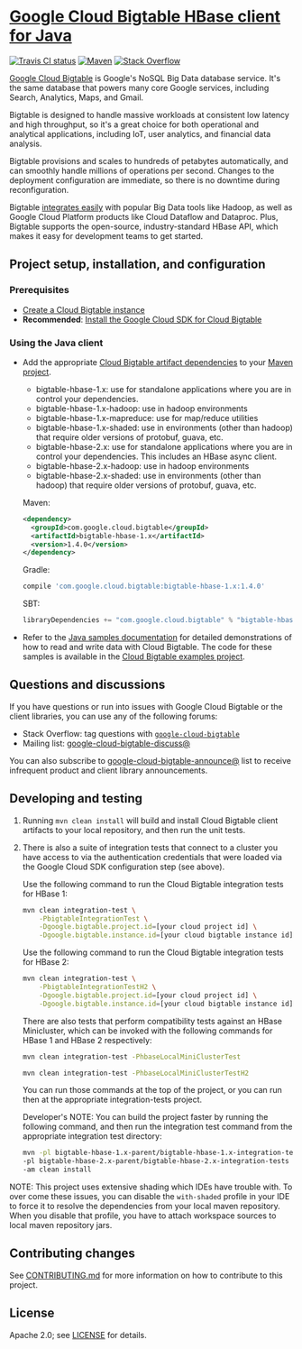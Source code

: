 # [Google Cloud Bigtable HBase client for Java](https://cloud.google.com/bigtable/docs/bigtable-and-hbase)

[![Travis CI status][travis-shield]][travis-link]
[![Maven][maven-shield]][maven-link]
[![Stack Overflow][stackoverflow-shield]][stackoverflow-link]

[Google Cloud Bigtable](https://cloud.google.com/bigtable/) is Google's NoSQL
Big Data database service. It's the same database that powers many core Google
services, including Search, Analytics, Maps, and Gmail.

Bigtable is designed to handle massive workloads at consistent low latency and
high throughput, so it's a great choice for both operational and analytical
applications, including IoT, user analytics, and financial data analysis.

Bigtable provisions and scales to hundreds of petabytes automatically, and can
smoothly handle millions of operations per second. Changes to the deployment
configuration are immediate, so there is no downtime during reconfiguration.

Bigtable [integrates easily][integrations] with popular Big Data tools like
Hadoop, as well as Google Cloud Platform products like Cloud Dataflow and
Dataproc. Plus, Bigtable supports the open-source, industry-standard HBase API,
which makes it easy for development teams to get started.

## Project setup, installation, and configuration

### Prerequisites

* [Create a Cloud Bigtable instance](https://cloud.google.com/bigtable/docs/creating-instance)
* **Recommended**: [Install the Google Cloud SDK for Cloud Bigtable](https://cloud.google.com/bigtable/docs/installing-cloud-sdk)

### Using the Java client

* Add the appropriate [Cloud Bigtable artifact dependencies](http://mvnrepository.com/artifact/com.google.cloud.bigtable) to your [Maven project](https://cloud.google.com/bigtable/docs/using-maven).
  * bigtable-hbase-1.x: use for standalone applications where you are in control your dependencies.
  * bigtable-hbase-1.x-hadoop: use in hadoop environments
  * bigtable-hbase-1.x-mapreduce: use for map/reduce utilities
  * bigtable-hbase-1.x-shaded: use in environments (other than hadoop) that require older versions of protobuf, guava, etc.  
  * bigtable-hbase-2.x: use for standalone applications where you are in control your dependencies.  This includes an HBase async client.
  * bigtable-hbase-2.x-hadoop: use in hadoop environments
  * bigtable-hbase-2.x-shaded: use in environments (other than hadoop) that require older versions of protobuf, guava, etc.  

  Maven:
  ```xml
  <dependency>
    <groupId>com.google.cloud.bigtable</groupId>
    <artifactId>bigtable-hbase-1.x</artifactId>
    <version>1.4.0</version>
  </dependency>
  ```

  Gradle:
  ```Groovy
  compile 'com.google.cloud.bigtable:bigtable-hbase-1.x:1.4.0'
  ```

  SBT:
  ```Scala
  libraryDependencies += "com.google.cloud.bigtable" % "bigtable-hbase-1.x" % "1.4.0"
  ```

* Refer to the [Java samples documentation](https://cloud.google.com/bigtable/docs/samples) for detailed demonstrations of how to read and write data with Cloud Bigtable. The code for these samples is available in the [Cloud Bigtable examples project](https://github.com/GoogleCloudPlatform/cloud-bigtable-examples).

## Questions and discussions

If you have questions or run into issues with Google Cloud Bigtable or the
client libraries, you can use any of the following forums:

* Stack Overflow: tag questions with [`google-cloud-bigtable`][stackoverflow-link]
* Mailing list: [google-cloud-bigtable-discuss@][google-cloud-bigtable-discuss]

You can also subscribe to
[google-cloud-bigtable-announce@][google-cloud-bigtable-announce] list to receive
infrequent product and client library announcements.

## Developing and testing

1. Running `mvn clean install` will build and install Cloud Bigtable client artifacts to your local repository, and then run the unit tests.
2. There is also a suite of integration tests that connect to a cluster you have access to via the authentication credentials that were loaded via the Google Cloud SDK configuration step (see above).

   Use the following command to run the Cloud Bigtable integration tests for HBase 1:

   ```sh
   mvn clean integration-test \
       -PbigtableIntegrationTest \
       -Dgoogle.bigtable.project.id=[your cloud project id] \
       -Dgoogle.bigtable.instance.id=[your cloud bigtable instance id]
   ```

   Use the following command to run the Cloud Bigtable integration tests for HBase 2:

   ```sh
   mvn clean integration-test \
       -PbigtableIntegrationTestH2 \
       -Dgoogle.bigtable.project.id=[your cloud project id] \
       -Dgoogle.bigtable.instance.id=[your cloud bigtable instance id]
   ```
   
   There are also tests that perform compatibility tests against an HBase Minicluster, which can be invoked with the following commands for HBase 1 and HBase 2 respectively: 
   ```sh
   mvn clean integration-test -PhbaseLocalMiniClusterTest
   ```
   ```sh
   mvn clean integration-test -PhbaseLocalMiniClusterTestH2
   ```


   You can run those commands at the top of the project, or you can run then at the appropriate integration-tests project.  
   
   Developer's NOTE: You can build the project faster by running the following command, and then run the integration test command from the appropriate integration test directory:
   
   ```sh
   mvn -pl bigtable-hbase-1.x-parent/bigtable-hbase-1.x-integration-tests \
   -pl bigtable-hbase-2.x-parent/bigtable-hbase-2.x-integration-tests \
   -am clean install
   ```

NOTE: This project uses extensive shading which IDEs have trouble with. To over come these issues,
you can disable the `with-shaded` profile in your IDE to force it to resolve the dependencies from your local
maven repository. When you disable that profile, you have to attach workspace sources to local maven repository jars.

## Contributing changes

See [CONTRIBUTING.md](CONTRIBUTING.md) for more information on how to contribute
to this project.

## License

Apache 2.0; see [LICENSE](LICENSE) for details.

<!-- references -->

[travis-shield]: https://travis-ci.org/GoogleCloudPlatform/cloud-bigtable-client.svg
[travis-link]: https://travis-ci.org/GoogleCloudPlatform/cloud-bigtable-client/builds
[maven-shield]: https://maven-badges.herokuapp.com/maven-central/com.google.cloud.bigtable/bigtable-client-core/badge.svg
[maven-link]: http://search.maven.org/#search%7Cga%7C1%7Ccom.google.cloud.bigtable
[stackoverflow-shield]: https://img.shields.io/badge/stackoverflow-google--cloud--bigtable-blue.svg
[stackoverflow-link]: http://stackoverflow.com/search?q=[google-cloud-bigtable]
[integrations]: https://cloud.google.com/bigtable/docs/integrations
[google-cloud-bigtable-discuss]: https://groups.google.com/group/google-cloud-bigtable-discuss
[google-cloud-bigtable-announce]: https://groups.google.com/group/google-cloud-bigtable-announce
